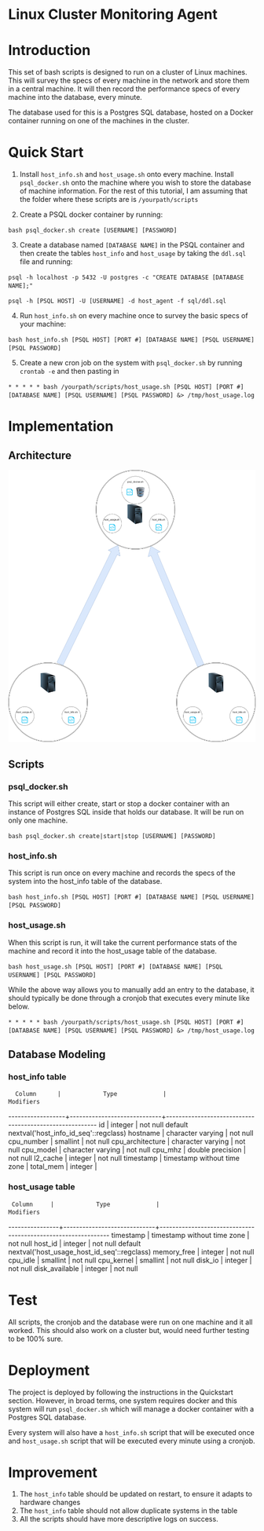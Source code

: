 # Linux Cluster Monitoring Agent

# Introduction
This set of bash scripts is designed to run on a cluster of Linux machines. This will survey the specs of every machine in the network
and store them in a central machine. It will then record the performance specs of every machine into the database, every minute.

The database used for this is a Postgres SQL database, hosted on a Docker container running on one of the machines in the cluster.

# Quick Start
1. Install `host_info.sh` and `host_usage.sh` onto every machine. Install `psql_docker.sh` onto the machine where you wish to 
store the database of machine information. For the rest of this tutorial, I am assuming that the folder where these scripts are
is `/yourpath/scripts`

2. Create a PSQL docker container by running:

`bash psql_docker.sh create [USERNAME] [PASSWORD]`

3. Create a database named `[DATABASE NAME]` in the PSQL container and then create the tables `host_info` and `host_usage` by taking the 
`ddl.sql` file and running:

`psql -h localhost -p 5432 -U postgres -c "CREATE DATABASE [DATABASE NAME];"`

`psql -h [PSQL HOST] -U [USERNAME] -d host_agent -f sql/ddl.sql`

4. Run `host_info.sh` on every machine once to survey the basic specs of your machine:

`bash host_info.sh [PSQL HOST] [PORT #] [DATABASE NAME] [PSQL USERNAME] [PSQL PASSWORD]`

5. Create a new cron job on the system with `psql_docker.sh` by running `crontab -e` and then pasting in

`* * * * * bash /yourpath/scripts/host_usage.sh [PSQL HOST] [PORT #] [DATABASE NAME] [PSQL USERNAME] [PSQL PASSWORD] &> /tmp/host_usage.log` 

# Implementation
## Architecture
![Architecture Diagram](./assets/ArchitectureDiagram.png)

## Scripts
### psql_docker.sh
This script will either create, start or stop a docker container with an instance of Postgres SQL inside that holds our database.
It will be run on only one machine.

`bash psql_docker.sh create|start|stop [USERNAME] [PASSWORD]`

### host_info.sh
This script is run once on every machine and records the specs of the system into the host_info table of the database.

`bash host_info.sh [PSQL HOST] [PORT #] [DATABASE NAME] [PSQL USERNAME] [PSQL PASSWORD]`

### host_usage.sh
When this script is run, it will take the current performance stats of the machine and record it into the host_usage table of the database.

`bash host_usage.sh [PSQL HOST] [PORT #] [DATABASE NAME] [PSQL USERNAME] [PSQL PASSWORD]`

While the above way allows you to manually add an entry to the database, it should typically be done through a cronjob that executes every
minute like below.

`* * * * * bash /yourpath/scripts/host_usage.sh [PSQL HOST] [PORT #] [DATABASE NAME] [PSQL USERNAME] [PSQL PASSWORD] &> /tmp/host_usage.log` 

## Database Modeling
### host_info table
      Column      |            Type             |                       Modifiers
------------------+-----------------------------+--------------------------------------------------------
 id               | integer                     | not null default nextval('host_info_id_seq'::regclass)
 hostname         | character varying           | not null
 cpu_number       | smallint                    | not null
 cpu_architecture | character varying           | not null
 cpu_model        | character varying           | not null
 cpu_mhz          | double precision            | not null
 l2_cache         | integer                     | not null
 timestamp        | timestamp without time zone |
 total_mem        | integer                     |

 ### host_usage table
     Column     |            Type             |                          Modifiers
----------------+-----------------------------+--------------------------------------------------------------
 timestamp      | timestamp without time zone | not null
 host_id        | integer                     | not null default nextval('host_usage_host_id_seq'::regclass)
 memory_free    | integer                     | not null
 cpu_idle       | smallint                    | not null
 cpu_kernel     | smallint                    | not null
 disk_io        | integer                     | not null
 disk_available | integer                     | not null

# Test
All scripts, the cronjob and the database were run on one machine and it all worked. This should also work on a cluster but, would need
further testing to be 100% sure.

# Deployment
The project is deployed by following the instructions in the Quickstart section. However, in broad terms, one system requires docker and
this system will run `psql_docker.sh` which will manage a docker container with a Postgres SQL database.

Every system will also have a `host_info.sh` script that will be executed once and `host_usage.sh` script that will be executed every 
minute using a cronjob.

# Improvement
1. The `host_info` table should be updated on restart, to ensure it adapts to hardware changes
2. The `host_info` table should not allow duplicate systems in the table
3. All the scripts should have more descriptive logs on success.